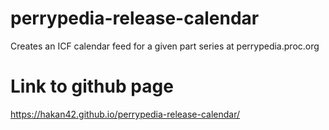 # perrypedia-release-calendar
Creates an ICF calendar feed for a given part series at perrypedia.proc.org

# Link to github page
https://hakan42.github.io/perrypedia-release-calendar/
